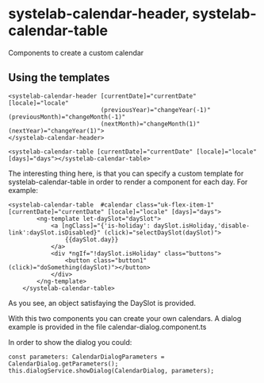 # systelab-calendar-header, systelab-calendar-table

Components to create a custom calendar

## Using the templates

```
<systelab-calendar-header [currentDate]="currentDate" [locale]="locale"
                          (previousYear)="changeYear(-1)" (previousMonth)="changeMonth(-1)"
                          (nextMonth)="changeMonth(1)" (nextYear)="changeYear(1)">
</systelab-calendar-header>

<systelab-calendar-table [currentDate]="currentDate" [locale]="locale" [days]="days"></systelab-calendar-table>
```

The interesting thing here, is that you can specify a custom template for systelab-calendar-table in order to render a component for each day. For example:
```
<systelab-calendar-table  #calendar class="uk-flex-item-1" [currentDate]="currentDate" [locale]="locale" [days]="days">
        <ng-template let-daySlot="daySlot">
            <a [ngClass]="{'is-holiday': daySlot.isHoliday,'disable-link':daySlot.isDisabled}" (click)="selectDaySlot(daySlot)">
                {{daySlot.day}}
            </a>
            <div *ngIf="!daySlot.isHoliday" class="buttons">
                <button class="button1" (click)="doSomething(daySlot)"></button>
            </div>
        </ng-template>
    </systelab-calendar-table>
```

As you see, an object satisfaying the DaySlot is provided.

With this two components you can create your own calendars. A dialog example is provided in the file calendar-dialog.component.ts

In order to show the dialog you could:

```
const parameters: CalendarDialogParameters = CalendarDialog.getParameters();
this.dialogService.showDialog(CalendarDialog, parameters);
```
